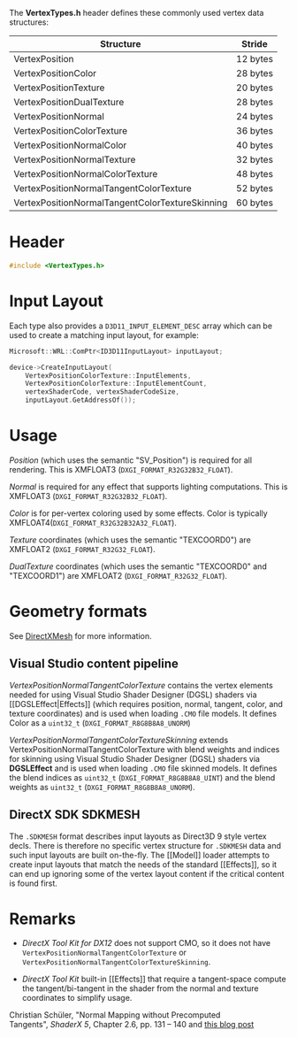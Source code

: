 The **VertexTypes.h** header defines these commonly used vertex data structures:

| Structure | Stride |
|---|---
| VertexPosition | 12 bytes |
| VertexPositionColor | 28 bytes |
| VertexPositionTexture | 20 bytes |
| VertexPositionDualTexture | 28 bytes |
| VertexPositionNormal | 24 bytes |
| VertexPositionColorTexture  | 36 bytes |
| VertexPositionNormalColor | 40 bytes |
| VertexPositionNormalTexture | 32 bytes |
| VertexPositionNormalColorTexture  |  48 bytes |
| VertexPositionNormalTangentColorTexture | 52 bytes |
| VertexPositionNormalTangentColorTextureSkinning | 60 bytes |

# Header
```cpp
#include <VertexTypes.h>
```

# Input Layout
Each type also provides a ``D3D11_INPUT_ELEMENT_DESC`` array which can be used to create a matching input layout, for example:

```cpp
Microsoft::WRL::ComPtr<ID3D11InputLayout> inputLayout;

device->CreateInputLayout(
    VertexPositionColorTexture::InputElements,
    VertexPositionColorTexture::InputElementCount,
    vertexShaderCode, vertexShaderCodeSize,
    inputLayout.GetAddressOf());
```

# Usage

*Position* (which uses the semantic "SV_Position") is required for all rendering. This is XMFLOAT3 (``DXGI_FORMAT_R32G32B32_FLOAT``).

*Normal* is required for any effect that supports lighting computations. This is XMFLOAT3 (``DXGI_FORMAT_R32G32B32_FLOAT``).

*Color* is for per-vertex coloring used by some effects.  Color is typically XMFLOAT4(``DXGI_FORMAT_R32G32B32A32_FLOAT``).

*Texture* coordinates (which uses the semantic "TEXCOORD0") are XMFLOAT2 (``DXGI_FORMAT_R32G32_FLOAT``).

*DualTexture* coordinates (which uses the semantic "TEXCOORD0" and "TEXCOORD1") are XMFLOAT2 (``DXGI_FORMAT_R32G32_FLOAT``).

# Geometry formats

See [DirectXMesh](https://github.com/Microsoft/DirectXMesh/wiki/Geometry-formats) for more information.

## Visual Studio content pipeline
_VertexPositionNormalTangentColorTexture_ contains the vertex elements needed for using Visual Studio Shader Designer (DGSL) shaders via [[DGSLEffect|Effects]] (which requires position, normal, tangent, color, and texture coordinates) and is used when loading ``.CMO`` file models. It defines Color as a ``uint32_t`` (``DXGI_FORMAT_R8G8B8A8_UNORM``)

_VertexPositionNormalTangentColorTextureSkinning_ extends VertexPositionNormalTangentColorTexture  with blend weights and indices for skinning using Visual Studio Shader Designer (DGSL) shaders via **DGSLEffect** and is used when loading ``.CMO`` file skinned models. It defines the blend indices as  ``uint32_t`` (``DXGI_FORMAT_R8G8B8A8_UINT``) and the blend weights as  ``uint32_t`` (``DXGI_FORMAT_R8G8B8A8_UNORM``).

## DirectX SDK SDKMESH
The ``.SDKMESH`` format describes input layouts as Direct3D 9 style vertex decls. There is therefore no specific vertex structure for ``.SDKMESH`` data and such input layouts are built on-the-fly. The [[Model]] loader attempts to create input layouts that match the needs of the standard [[Effects]], so it can end up ignoring some of the vertex layout content if the critical content is found first.

# Remarks

* *DirectX Tool Kit for DX12* does not support CMO, so it does not have ``VertexPositionNormalTangentColorTexture`` or ``VertexPositionNormalTangentColorTextureSkinning``.

* *DirectX Tool Kit* built-in [[Effects]] that require a tangent-space compute the tangent/bi-tangent in the shader from the normal and texture coordinates to simplify usage.

Christian Schüler, "Normal Mapping without Precomputed Tangents", *ShaderX 5*, Chapter 2.6, pp. 131 – 140 and [this blog post](http://www.thetenthplanet.de/archives/1180)
